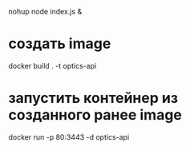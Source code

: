 nohup node index.js &


# создать image
docker build . -t optics-api

# запустить контейнер из созданного ранее image
docker run -p 80:3443 -d optics-api

